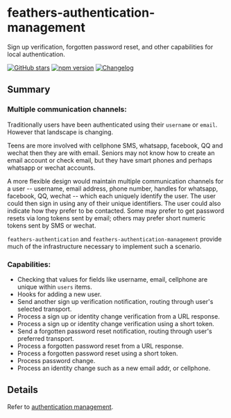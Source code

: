 # feathers-authentication-management
Sign up verification, forgotten password reset, and other capabilities for local authentication.

[![GitHub stars](https://img.shields.io/github/stars/feathersjs/feathers-authentication-management.png?style=social&label=Star)](https://github.com/feathersjs/feathers-authentication-management/)
[![npm version](https://img.shields.io/npm/v/feathers-authentication-management.png?style=flat-square)](https://www.npmjs.com/package/feathers-authentication-management)
[![Changelog](https://img.shields.io/badge/changelog-.md-blue.png?style=flat-square)](https://github.com/feathersjs/feathers-authentication-management/blob/master/CHANGELOG.md)


## Summary

### Multiple communication channels:

Traditionally users have been authenticated using their `username` or `email`.
However that landscape is changing.

Teens are more involved with cellphone SMS, whatsapp, facebook, QQ and wechat then they are with email.
Seniors may not know how to create an email account or check email, but they have smart phones
and perhaps whatsapp or wechat accounts.

A more flexible design would maintain multiple communication channels for a user
-- username, email address, phone number, handles for whatsapp, facebook, QQ, wechat --
which each uniquely identify the user.
The user could then sign in using any of their unique identifiers.
The user could also indicate how they prefer to be contacted.
Some may prefer to get password resets via long tokens sent by email;
others may prefer short numeric tokens sent by SMS or wechat.

`feathers-authentication` and `feathers-authentication-management`
provide much of the infrastructure necessary to implement such a scenario. 

### Capabilities:

- Checking that values for fields like username, email, cellphone are unique within `users` items.
- Hooks for adding a new user.
- Send another sign up verification notification, routing through user's selected transport.
- Process a sign up or identity change verification from a URL response.
- Process a sign up or identity change verification using a short token.
- Send a forgotten password reset notification, routing through user's preferred transport.
- Process a forgotten password reset from a URL response.
- Process a forgotten password reset using a short token.
- Process password change.
- Process an identity change such as a new email addr, or cellphone.

## Details

Refer to [authentication management](../authentication/management.md).